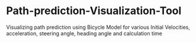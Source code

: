 # Path-prediction-Visualization-Tool
Visualizing path prediction using Bicycle Model for various Initial Velocities, acceleration, steering angle, heading angle and calculation time

